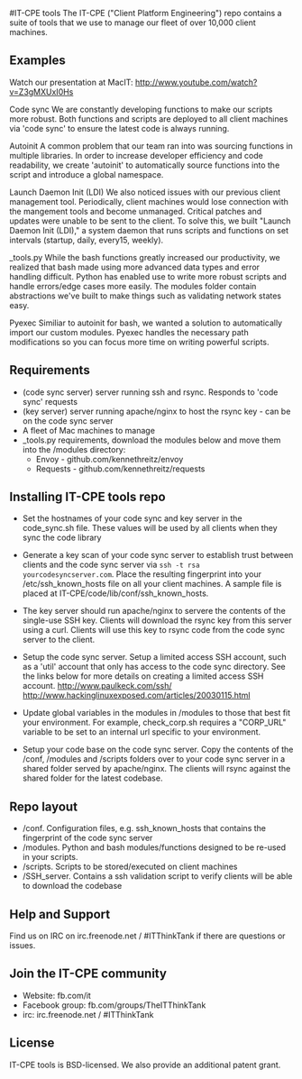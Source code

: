 #IT-CPE tools
The IT-CPE ("Client Platform Engineering") repo contains a suite of tools that we use to manage our fleet of over 10,000 client
machines.

## Examples
Watch our presentation at MacIT: http://www.youtube.com/watch?v=Z3gMXUxI0Hs

Code sync
We are constantly developing functions to make our scripts more robust. Both functions and scripts are deployed to all client machines via 'code sync' to ensure the latest code is always running.

Autoinit
A common problem that our team ran into was sourcing functions in multiple
libraries. In order to increase developer efficiency and code readability, we create 'autoinit' to automatically source functions into the script and introduce a global namespace.

Launch Daemon Init (LDI)
We also noticed issues with our previous client management tool. Periodically, client machines would lose connection with the mangement tools and become unmanaged.
Critical patches and updates were unable to be sent to the client. To solve this, we built "Launch Daemon Init (LDI)," a system daemon that runs scripts and functions on set intervals (startup, daily, every15, weekly).

_tools.py
While the bash functions greatly increased our productivity, we realized that bash made using more advanced data types and error handling difficult. Python has enabled use to write more robust scripts and handle errors/edge cases more easily. The modules folder contain abstractions we've built to make things such as validating network states easy.

Pyexec
Similiar to autoinit for bash, we wanted a solution to automatically import our custom modules. Pyexec handles the necessary path modifications so you can focus more time on writing powerful scripts.


## Requirements
* (code sync server) server running ssh and rsync. Responds to 'code sync' requests 
* (key server) server running apache/nginx to host the rsync key - can be on the code sync server 
* A fleet of Mac machines to manage
* _tools.py requirements, download the modules below and move them into the /modules directory:
  * Envoy - github.com/kennethreitz/envoy
  * Requests - github.com/kennethreitz/requests
## Installing IT-CPE tools repo

* Set the hostnames of your code sync and key server in the code_sync.sh file. These values will be used by all clients when they sync the code library

* Generate a key scan of your code sync server to establish trust between clients and the code sync server via `ssh -t rsa yourcodesyncserver.com`. Place the resulting fingerprint into your /etc/ssh_known_hosts file on all your client machines. A sample file is placed at IT-CPE/code/lib/conf/ssh_known_hosts.

* The key server should run apache/nginx to servere the contents of the single-use SSH key. Clients will download the rsync key from this server using a curl. Clients will use this key to rsync code from the code sync server to the client.

* Setup the code sync server. Setup a limited access SSH account, such as a 'util' account that only has access to the code sync directory. See the links below for more details on creating a limited access SSH account.
http://www.paulkeck.com/ssh/
http://www.hackinglinuxexposed.com/articles/20030115.html

* Update global variables in the modules in /modules to those that best fit your environment. For example, check_corp.sh requires a "CORP_URL" variable to be set to an internal url specific to your environment.

* Setup your code base on the code sync server. Copy the contents of the /conf, /modules and /scripts folders over to your code sync server in a shared folder served by apache/nginx. The clients will rsync against the shared folder for the latest codebase.

  
## Repo layout
* /conf. Configuration files, e.g. ssh_known_hosts that contains the fingerprint of the code sync server
* /modules. Python and bash modules/functions designed to be re-used in your scripts.
* /scripts. Scripts to be stored/executed on client machines
* /SSH_server. Contains a ssh validation script to verify clients will be able to download the codebase


## Help and Support
Find us on IRC on irc.freenode.net / #ITThinkTank if there are questions or issues.

## Join the IT-CPE community
* Website: fb.com/it
* Facebook group: fb.com/groups/TheITThinkTank
* irc: irc.freenode.net / #ITThinkTank

## License
IT-CPE tools is BSD-licensed. We also provide an additional patent grant.
